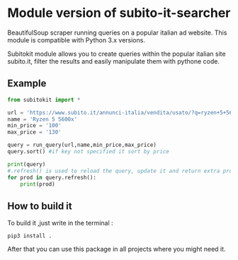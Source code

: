# Module version of subito-it-searcher

BeautifulSoup scraper running queries on a popular italian ad website.
This module is compatible with Python 3.x versions.

Subitokit module allows you to create queries within the popular italian site subito.it,
filter the results and easily manipulate them with pythone code.

## Example
```py
from subitokit import *

url = 'https://www.subito.it/annunci-italia/vendita/usato/?q=ryzen+5+5600x'
name = 'Ryzen 5 5600x'
min_price = '100'
max_price = '130'

query = run_query(url,name,min_price,max_price)
query.sort() #if key not specified it sort by price

print(query)
#.refresh() is used to reload the query, update it and return extra products (if there are)
for prod in query.refresh():
    print(prod)

```
## How to build it

To build it ,just write in the terminal :
```
pip3 install .
```
After that you can use this package in all projects where you might need it.
